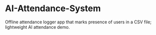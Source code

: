 # AI-Attendance-System
Offline attendance logger app that marks presence of users in a CSV file; lightweight AI attendance demo.
